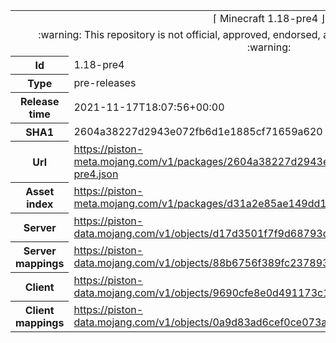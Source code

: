 <html><table>
<tr><td colspan="2" align="center"><img width="0" height="0"><br/>⌈ Minecraft 1.18-pre4 ⌋<br/><img width="0" height="0"></td></tr>
<tr><td colspan="2" align="center"><img width="0" height="0"><br/>
:warning: This repository is not official, approved, endorsed, associated or connected with Mojang :warning:
<br/><img width="0" height="0"></td></tr>
<tr><th>Id</th><td>1.18-pre4</td></tr>
<tr><th>Type</th><td>pre-releases</td></tr>
<tr><th>Release time</th><td>2021-11-17T18:07:56+00:00</td></tr>
<tr><th>SHA1</th><td>2604a38227d2943e072fb6d1e1885cf71659a620</td></tr>
<tr><th>Url</th><td><a href="https://piston-meta.mojang.com/v1/packages/2604a38227d2943e072fb6d1e1885cf71659a620/1.18-pre4.json">https://piston-meta.mojang.com/v1/packages/2604a38227d2943e072fb6d1e1885cf71659a620/1.18-pre4.json</a></td></tr>
<tr><th>Asset index</th><td><a href="https://piston-meta.mojang.com/v1/packages/d31a2e85ae149dd1b1a7070b22cb8887892fda6c/1.18.json">https://piston-meta.mojang.com/v1/packages/d31a2e85ae149dd1b1a7070b22cb8887892fda6c/1.18.json</a></td></tr>
<tr><th>Server</th><td><a href="https://piston-data.mojang.com/v1/objects/d17d3501f7f9d68793d5a505978ea5b87a208b43/server.jar">https://piston-data.mojang.com/v1/objects/d17d3501f7f9d68793d5a505978ea5b87a208b43/server.jar</a></td></tr>
<tr><th>Server mappings</th><td><a href="https://piston-data.mojang.com/v1/objects/88b6756f389fc2378938b9b10001397d669e7ad7/server.txt">https://piston-data.mojang.com/v1/objects/88b6756f389fc2378938b9b10001397d669e7ad7/server.txt</a></td></tr>
<tr><th>Client</th><td><a href="https://piston-data.mojang.com/v1/objects/9690cfe8e0d491173c17018f57671bb40745c33b/client.jar">https://piston-data.mojang.com/v1/objects/9690cfe8e0d491173c17018f57671bb40745c33b/client.jar</a></td></tr>
<tr><th>Client mappings</th><td><a href="https://piston-data.mojang.com/v1/objects/0a9d83ad6cef0ce073a85dfa6c4edb79d0512586/client.txt">https://piston-data.mojang.com/v1/objects/0a9d83ad6cef0ce073a85dfa6c4edb79d0512586/client.txt</a></td></tr>
</table></html>
